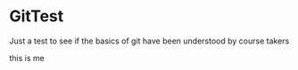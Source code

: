 # GitTest
Just a test to see if the basics of git have been understood by course takers

this is me
